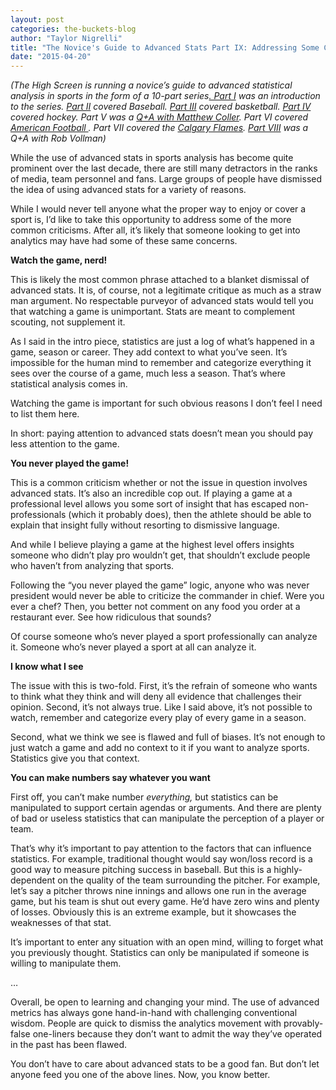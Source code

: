```yaml
---
layout: post
categories: the-buckets-blog
author: "Taylor Nigrelli"
title: "The Novice's Guide to Advanced Stats Part IX: Addressing Some Common Concerns"
date: "2015-04-20"
---
```


_(The High Screen is running a novice’s guide to advanced statistical analysis in sports in the form of a 10-part series[. Part I](http://www.thehighscreen.com/2015/02/novices-guide-advanced-stats/) was an introduction to the series. [Part II](http://www.thehighscreen.com/2015/02/novices-guide-advanced-stats-part-ii-baseball/) covered Baseball. [Part III](http://www.thehighscreen.com/2015/02/novices-guide-advanced-stats-part-three-basketball/) covered basketball. [Part IV](http://www.thehighscreen.com/2015/02/novices-guide-advanced-stats-part-iv-hockey/) covered hockey. Part V was a [Q+A with Matthew Coller](http://www.thehighscreen.com/2015/03/novices-guide-advanced-stats-part-v-qa-matthew-coller/). Part VI covered [American Football ](http://www.thehighscreen.com/2015/03/the-novices-guide-to-advanced-stats-part-vi-american-football/). Part VII covered the [Calgary Flames](http://www.thehighscreen.com/2015/03/the-novices-guide-to-advanced-stats-part-vii-the-calgary-flames/). [Part VIII](http://www.thehighscreen.com/2015/04/the-novices-guide-to-advanced-stats-part-eight-interview-with-rob-vollman/) was a Q+A with Rob Vollman)_

While the use of advanced stats in sports analysis has become quite prominent over the last decade, there are still many detractors in the ranks of media, team personnel and fans. Large groups of people have dismissed the idea of using advanced stats for a variety of reasons.

While I would never tell anyone what the proper way to enjoy or cover a sport is, I’d like to take this opportunity to address some of the more common criticisms. After all, it’s likely that someone looking to get into analytics may have had some of these same concerns.

**Watch the game, nerd!**

This is likely the most common phrase attached to a blanket dismissal of advanced stats. It is, of course, not a legitimate critique as much as a straw man argument. No respectable purveyor of advanced stats would tell you that watching a game is unimportant. Stats are meant to complement scouting, not supplement it.

As I said in the intro piece, statistics are just a log of what’s happened in a game, season or career. They add context to what you’ve seen. It’s impossible for the human mind to remember and categorize everything it sees over the course of a game, much less a season. That’s where statistical analysis comes in.

Watching the game is important for such obvious reasons I don’t feel I need to list them here.

In short: paying attention to advanced stats doesn’t mean you should pay less attention to the game.

**You never played the game!**

This is a common criticism whether or not the issue in question involves advanced stats. It’s also an incredible cop out. If playing a game at a professional level allows you some sort of insight that has escaped non-professionals (which it probably does), then the athlete should be able to explain that insight fully without resorting to dismissive language.

And while I believe playing a game at the highest level offers insights someone who didn’t play pro wouldn’t get, that shouldn’t exclude people who haven’t from analyzing that sports.

Following the “you never played the game” logic, anyone who was never president would never be able to criticize the commander in chief. Were you ever a chef? Then, you better not comment on any food you order at a restaurant ever. See how ridiculous that sounds?

Of course someone who’s never played a sport professionally can analyze it. Someone who’s never played a sport at all can analyze it.

**I know what I see**

The issue with this is two-fold. First, it’s the refrain of someone who wants to think what they think and will deny all evidence that challenges their opinion. Second, it’s not always true. Like I said above, it’s not possible to watch, remember and categorize every play of every game in a season.

Second, what we think we see is flawed and full of biases. It’s not enough to just watch a game and add no context to it if you want to analyze sports. Statistics give you that context.

**You can make numbers say whatever you want**

First off, you can’t make number _everything,_ but statistics can be manipulated to support certain agendas or arguments. And there are plenty of bad or useless statistics that can manipulate the perception of a player or team.

That’s why it’s important to pay attention to the factors that can influence statistics. For example, traditional thought would say won/loss record is a good way to measure pitching success in baseball. But this is a highly-dependent on the quality of the team surrounding the pitcher. For example, let’s say a pitcher throws nine innings and allows one run in the average game, but his team is shut out every game. He’d have zero wins and plenty of losses. Obviously this is an extreme example, but it showcases the weaknesses of that stat.

It’s important to enter any situation with an open mind, willing to forget what you previously thought. Statistics can only be manipulated if someone is willing to manipulate them.

…

Overall, be open to learning and changing your mind. The use of advanced metrics has always gone hand-in-hand with challenging conventional wisdom. People are quick to dismiss the analytics movement with provably-false one-liners because they don’t want to admit the way they’ve operated in the past has been flawed.

You don’t have to care about advanced stats to be a good fan. But don’t let anyone feed you one of the above lines. Now, you know better.

